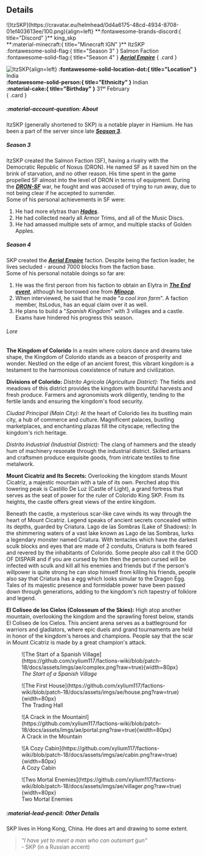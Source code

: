 ## Details
<div class="grid" markdown>
![ItzSKP](https://cravatar.eu/helmhead/0d4a6175-48cd-4934-8708-01ef403613ee/100.png){align=left}
**:fontawesome-brands-discord:{ title="Discord" }** king_skp<br>
**:material-minecraft:{ title="Minecraft IGN" }** ItzSKP<br>
:fontawesome-solid-flag:{ title="Season 3" } Salmon Faction <br>
:fontawesome-solid-flag:{ title="Season 4" } <b><i><a href="../../factions/ae/">Aerial Empire</a></i></b>
{ .card }

![ItzSKP](https://cdn.discordapp.com/avatars/1111067959935377428/25914b0ce2c9879e1e48888a4ee8fe1d.webp?width=120&height=120){align=left}
**:fontawesome-solid-location-dot:{ title="Location" }** India<br>
**:fontawesome-solid-person:{ title="Ethnicity" }** Indian<br>
**:material-cake:{ title="Birthday" }** 31ˢᵗ February<br>
{ .card }
</div>

##### :material-account-question: About

ItzSKP (generally shortened to SKP) is a notable player in Hamium. He has been a part of the server since late [***Season 3***](../seasons/s3.md).<br>

##### Season 3

ItzSKP created the Salmon Faction (SF), having a rivalry with the Democratic Republic of Noxus (DRON). He named SF as it saved him on the brink of starvation, and no other reason. His time spent in the game propelled SF almost into the level of DRON in terms of equipment. During the [***DRON-SF***](/seasons/s3) war, he fought and was accused of trying to run away, due to not being clear if he accepted to surrender.<br>
Some of his personal achievements in SF were:<br>
1. He had more elytras than [***Hades***](../players/hades.md).<br>
2. He had collected nearly all Armor Trims, and all of the Music Discs.<br>
3. He had amassed multiple sets of armor, and multiple stacks of Golden Apples.<br>

##### Season 4

SKP created the [***Aerial Empire***](../factions/ae.md) faction. Despite being the faction leader, he lives secluded - around 7000 blocks from the faction base.<br>
Some of his personal notable doings so far are:<br>
1. He was the first person from his faction to obtain an Elytra in [***The End event***](../events/s4/End.md), although he borrowed one from [***Minocp***](../players/minocp.md).<br>
2. When interviewed, he said that he made "*a cool iron farm*". A faction member, ItsLodus, has an equal claim over it as well.<br>
3. He plans to build a "*Spanish Kingdom*" with 3 villages and a castle.<br>
Exams have hindered his progress this season.<br>

###### Lore
**The Kingdom of Colorido**
In a realm where colors dance and dreams take shape, the Kingdom of Colorido stands as a beacon of prosperity and wonder. Nestled on the edge of an ancient forest, this vibrant kingdom is a testament to the harmonious coexistence of nature and civilization.

**Divisions of Colorido:**
*Distrito Agrícola (Agriculture District):* The fields and meadows of this district provides the kingdom with bountiful harvests and fresh produce. Farmers and agronomists work diligently, tending to the fertile lands and ensuring the kingdom's food security.

*Ciudad Principal (Main City):* At the heart of Colorido lies its bustling main city, a hub of commerce and culture. Magnificent palaces, bustling marketplaces, and enchanting plazas fill the cityscape, reflecting the kingdom's rich heritage.

*Distrito Industrial (Industrial District):* The clang of hammers and the steady hum of machinery resonate through the industrial district. Skilled artisans and craftsmen produce exquisite goods, from intricate textiles to fine metalwork.

**Mount Cicatriz and Its Secrets:**
Overlooking the kingdom stands Mount Cicatriz, a majestic mountain with a tale of its own. Perched atop this towering peak is Castillo De Luz (Castle of Light), a grand fortress that serves as the seat of power for the ruler of Colorido King SKP. From its heights, the castle offers great views of the entire kingdom.

Beneath the castle, a mysterious scar-like cave winds its way through the heart of Mount Cicatriz. Legend speaks of ancient secrets concealed within its depths, guarded by Criatura. 
Lago de las Sombras (Lake of Shadows):
In the shimmering waters of a vast lake known as Lago de las Sombras, lurks a legendary monster named Criatura. With tentacles which have the darkest sculk blocks and eyes that are made of 2 conduits, Criatura is both feared and revered by the inhabitants of Colorido. Some people also call it the GOD OF DISPAIR and if you are cursed by him then the person cursed will be infected with sculk and kill all his enemies and friends but if the person's willpower is quite strong he can stop himself from killing his friends, people also say that Criatura has a egg which looks simular to the Dragon Egg. Tales of its majestic presence and formidable power have been passed down through generations, adding to the kingdom's rich tapestry of folklore and legend.

**El Coliseo de los Cielos (Colosseum of the Skies):**
High atop another mountain, overlooking the kingdom and the sprawling forest below, stands El Coliseo de los Cielos. This ancient arena serves as a battleground for warriors and gladiators, where epic duels and grand tournaments are held in honor of the kingdom's heroes and champions. People say that the scar in Mount Cicatriz is made by a great champion's attack. 

<div class="grid cards" markdown>
<figure markdown="span">
  ![The Start of a Spanish Village](https://github.com/xylium117/factions-wiki/blob/patch-18/docs/assets/imgs/ae/complex.png?raw=true){width=80px}
  <figcaption><i>The Start of a Spanish Village</i></figcaption>
</figure>

<figure markdown="span">
  ![The First House](https://github.com/xylium117/factions-wiki/blob/patch-18/docs/assets/imgs/ae/house.png?raw=true){width=80px}
  <figcaption>The Trading Hall</figcaption>
</figure>

<figure markdown="span">
  ![A Crack in the Mountainl](https://github.com/xylium117/factions-wiki/blob/patch-18/docs/assets/imgs/ae/portal.png?raw=true){width=80px}
  <figcaption>A Crack in the Mountain</figcaption>
</figure>

<figure markdown="span">
  ![A Cozy Cabin](https://github.com/xylium117/factions-wiki/blob/patch-18/docs/assets/imgs/ae/cabin.png?raw=true){width=80px}
  <figcaption>A Cozy Cabin</figcaption>
</figure>

<figure markdown="span">
  ![Two Mortal Enemies](https://github.com/xylium117/factions-wiki/blob/patch-18/docs/assets/imgs/ae/villager.png?raw=true){width=80px}
  <figcaption>Two Mortal Enemies</figcaption>
</figure>
</div>

##### :material-lead-pencil: Other Details
SKP lives in Hong Kong, China. He does art and drawing to some extent.<br>

>  *"I have yet to meet a man who can outsmart gun"*<br> - SKP (in a Russian accent)
